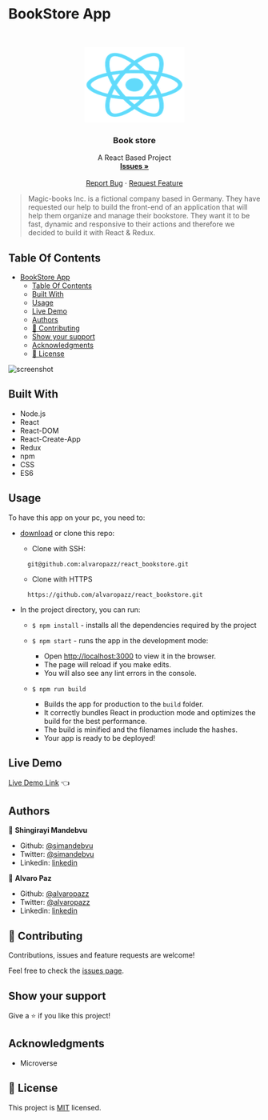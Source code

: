 # BookStore App

<br />
<p align="center">
  <a href="https://github.com/alvaropazz/react_bookstore/">
    <img src="./public/logo192.png" alt="Logo" width="200" height="150">
  </a>

  <h3 align="center">Book store</h3>

  <p align="center">
    A React Based Project
    <br />
    <a href="https://github.com/alvaropazz/react_bookstore/issues/"><strong>Issues »</strong></a>
    <br />
    <br />
    <a href="https://github.com/alvaropazz/react_bookstore/issues/">Report Bug</a>
    ·
    <a href="https://github.com/alvaropazz/react_bookstore/">Request Feature</a>
  </p>
</p>

> Magic-books Inc. is a fictional company based in Germany. They have requested our help to build the front-end of an application that will help them organize and manage their bookstore. They want it to be fast, dynamic and responsive to their actions and therefore we decided to build it with React & Redux.

## Table Of Contents

- [BookStore App](#bookstore-app)
  - [Table Of Contents](#table-of-contents)
  - [Built With](#built-with)
  - [Usage](#usage)
  - [Live Demo](#live-demo)
  - [Authors](#authors)
  - [🤝 Contributing](#-contributing)
  - [Show your support](#show-your-support)
  - [Acknowledgments](#acknowledgments)
  - [📝 License](#-license)

![screenshot](./public/app-screenshot.gif)

## Built With

- Node.js
- React
- React-DOM
- React-Create-App
- Redux
- npm
- CSS
- ES6
  
## Usage

To have this app on your pc, you need to:
* [download](https://github.com/alvaropazz/react_bookstore/archive/development.zip) or clone this repo:
  - Clone with SSH:
  ```
    git@github.com:alvaropazz/react_bookstore.git
  ```
  - Clone with HTTPS
  ```
    https://github.com/alvaropazz/react_bookstore.git
  ```

* In the project directory, you can run:

  - `$ npm install` - installs all the dependencies required by the project

  - `$ npm start` - runs the app in the development mode:
    - Open [http://localhost:3000](http://localhost:3000) to view it in the browser.
    - The page will reload if you make edits.
    - You will also see any lint errors in the console.

  - `$ npm run build`
    - Builds the app for production to the `build` folder.
    - It correctly bundles React in production mode and optimizes the build for the best performance.
    - The build is minified and the filenames include the hashes.
    - Your app is ready to be deployed!
 
## Live Demo 

[Live Demo Link](#) :point_left:


## Authors

👤 **Shingirayi Mandebvu**

- Github: [@simandebvu](https://github.com/simandebvu)
- Twitter: [@simandebvu](https://twitter.com/simandebvu)
- Linkedin: [linkedin](https://linkedin.com/in/simandebvu)

👤 **Alvaro Paz**

- Github: [@alvaropazz](https://github.com/alvaropazz)
- Twitter: [@alvaropazz](https://twitter.com/alvaropazz)
- Linkedin: [linkedin](https://www.linkedin.com/in/alvaropaz/)

## 🤝 Contributing

Contributions, issues and feature requests are welcome!

Feel free to check the [issues page](issues/).

## Show your support

Give a ⭐️ if you like this project!

## Acknowledgments

- Microverse

## 📝 License

This project is [MIT](lic.url) licensed.

